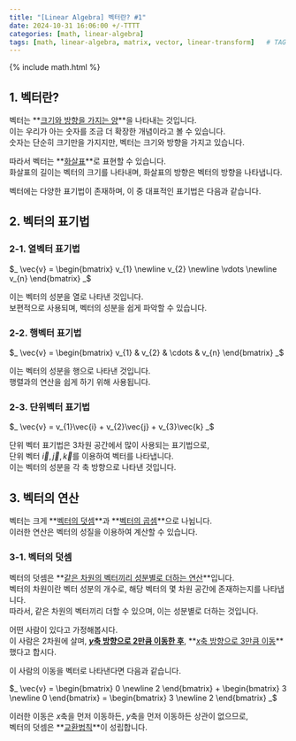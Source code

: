 ```yaml
---
title: "[Linear Algebra] 벡터란? #1"
date: 2024-10-31 16:06:00 +/-TTTT
categories: [math, linear-algebra]
tags: [math, linear-algebra, matrix, vector, linear-transform]   # TAG names should always be lowercase
---
```


{% include math.html %}

## 1. 벡터란?
벡터는 **<u>크기와 방향을 가지는 양</u>**을 나타내는 것입니다.<br>
이는 우리가 아는 숫자를 조금 더 확장한 개념이라고 볼 수 있습니다.<br>
숫자는 단순히 크기만을 가지지만, 벡터는 크기와 방향을 가지고 있습니다.<br>

따라서 벡터는 **<u>화살표</u>**로 표현할 수 있습니다.<br>
화살표의 길이는 벡터의 크기를 나타내며, 화살표의 방향은 벡터의 방향을 나타냅니다.<br>

벡터에는 다양한 표기법이 존재하며, 이 중 대표적인 표기법은 다음과 같습니다.<br>

## 2. 벡터의 표기법

### 2-1. 열벡터 표기법
$_
\vec{v} = \begin{bmatrix}
v_{1} \newline
v_{2} \newline
\vdots \newline
v_{n}
\end{bmatrix}
_$

이는 벡터의 성분을 열로 나타낸 것입니다.<br>
보편적으로 사용되며, 벡터의 성분을 쉽게 파악할 수 있습니다.<br>

### 2-2. 행벡터 표기법
$_
\vec{v} = \begin{bmatrix}
v_{1} & v_{2} & \cdots & v_{n}
\end{bmatrix}
_$

이는 벡터의 성분을 행으로 나타낸 것입니다.<br>
행렬과의 연산을 쉽게 하기 위해 사용됩니다.<br>

### 2-3. 단위벡터 표기법
$_
\vec{v} = v_{1}\vec{i} + v_{2}\vec{j} + v_{3}\vec{k}
_$

단위 벡터 표기법은 3차원 공간에서 많이 사용되는 표기법으로,<br>
단위 벡터 $\vec{i}, \vec{j}, \vec{k}$를 이용하여 벡터를 나타냅니다.<br>
이는 벡터의 성분을 각 축 방향으로 나타낸 것입니다.<br>

## 3. 벡터의 연산
벡터는 크게 **<u>벡터의 덧셈</u>**과 **<u>벡터의 곱셈</u>**으로 나뉩니다.<br>
이러한 연산은 벡터의 성질을 이용하여 계산할 수 있습니다.<br>

### 3-1. 벡터의 덧셈
벡터의 덧셈은 **<u>같은 차원의 벡터끼리 성분별로 더하는 연산</u>**입니다.<br>
벡터의 차원이란 벡터 성분의 개수로, 해당 벡터의 몇 차원 공간에 존재하는지를 나타냅니다.<br>
따라서, 같은 차원의 벡터끼리 더할 수 있으며, 이는 성분별로 더하는 것입니다.<br>

어떤 사람이 있다고 가정해봅시다.<br>
이 사람은 2차원에 살며, **<u>$y$축 방향으로 2만큼 이동한 후</u>**, **<u>$x$축 방향으로 3만큼 이동</u>**했다고 합시다.<br>

이 사람의 이동을 벡터로 나타낸다면 다음과 같습니다.<br>

$_
\vec{v} = \begin{bmatrix}
0 \newline
2
\end{bmatrix} + \begin{bmatrix}
3 \newline
0
\end{bmatrix} = \begin{bmatrix}
3 \newline
2
\end{bmatrix}
_$

이러한 이동은 $x$축을 먼저 이동하든, $y$축을 먼저 이동하든 상관이 없으므로,<br>
벡터의 덧셈은 **<u>교환법칙</u>**이 성립합니다.<br>

